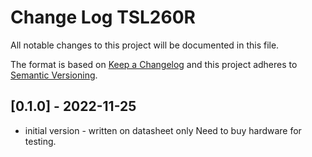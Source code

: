# Change Log TSL260R

All notable changes to this project will be documented in this file.

The format is based on [Keep a Changelog](http://keepachangelog.com/)
and this project adheres to [Semantic Versioning](http://semver.org/).



## [0.1.0] - 2022-11-25
- initial version - written on datasheet only
  Need to buy hardware for testing.


